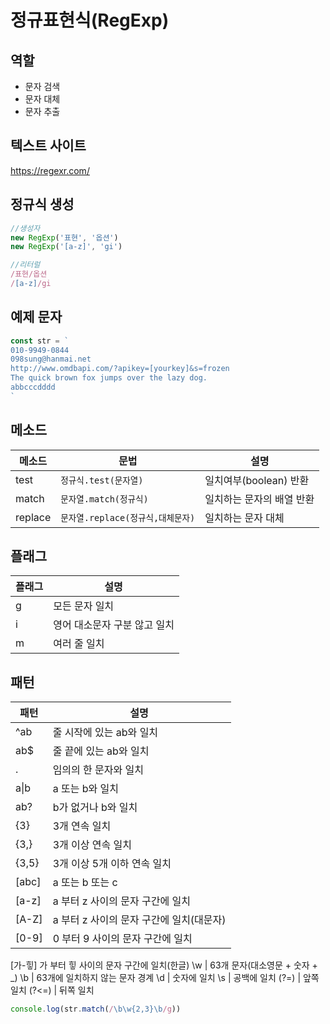 # 정규표현식(RegExp)

## 역할

- 문자 검색
- 문자 대체
- 문자 추출

## 텍스트 사이트

https://regexr.com/


## 정규식 생성

```js
//생성자
new RegExp('표현', '옵션')
new RegExp('[a-z]', 'gi')

//리터럴
/표현/옵션
/[a-z]/gi
```

## 예제 문자

```js
const str = `
010-9949-0844
098sung@hanmai.net
http://www.omdbapi.com/?apikey=[yourkey]&s=frozen
The quick brown fox jumps over the lazy dog.
abbcccdddd
`
```

## 메소드

메소드 | 문법 | 설명
--|--|--
test | `정규식.test(문자열)` | 일치여부(boolean) 반환
match | `문자열.match(정규식)` | 일치하는 문자의 배열 반환
replace | `문자열.replace(정규식,대체문자)` | 일치하는 문자 대체

## 플래그

플래그 | 설명
--|--
g | 모든 문자 일치
i | 영어 대소문자 구분 않고 일치
m | 여러 줄 일치

## 패턴

패턴 | 설명
--|--
^ab | 줄 시작에 있는 ab와 일치
ab$ | 줄 끝에 있는 ab와 일치
. | 임의의 한 문자와 일치
a&verbar;b | a 또는 b와 일치
ab? | b가 없거나 b와 일치
{3} | 3개 연속 일치
{3,} | 3개 이상 연속 일치
{3,5} | 3개 이상 5개 이하 연속 일치
[abc] | a 또는 b 또는 c
[a-z] | a 부터 z 사이의 문자 구간에 일치
[A-Z] | a 부터 z 사이의 문자 구간에 일치(대문자)
[0-9] | 0 부터 9 사이의 문자 구간에 일치
[가-힣] 가 부터 힣 사이의 문자 구간에 일치(한글)
\w | 63개 문자(대소영문 + 숫자 + _)
\b | 63개에 일치하지 않는 문자 경계
\d | 숫자에 일치
\s | 공백에 일치
(?=) | 앞쪽 일치
(?<=) | 뒤쪽 일치


```js
console.log(str.match(/\b\w{2,3}\b/g))
```